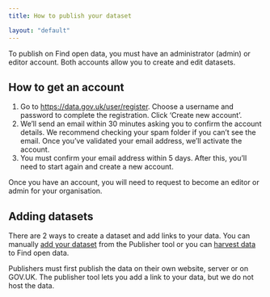```yaml
---
title: How to publish your dataset

layout: "default"
---
```


To publish on Find open data, you must have an administrator (admin) or editor account. Both accounts allow you to create and edit datasets.

<h2 class="heading-large">How to get an account</h2>
<p>
<ol type="1">
  <li>Go to <a href="https://data.gov.uk/user/register">https://data.gov.uk/user/register</a>. Choose a username and password to complete the registration. Click ‘Create new account’.
</li>
  <li>We’ll send an email within 30 minutes asking you to confirm the account details. We recommend checking your spam folder if you can’t see the email. Once you’ve validated your email address, we’ll activate the account.
</li>
  <li>You must confirm your email address within 5 days. After this, you’ll need to start again and create a new account.</li>
</ol>  
</p>

<p>
Once you have an account, you will need to request to become an editor or admin for your organisation.
</p>
 <h2 class="heading-large">Adding datasets</h2>
 <p>
  There are 2 ways to create a dataset and add links to your data. You can manually <a href="https://guidance.data.gov.uk/dataset_form.html">add your dataset</a> from the Publisher tool or you can <a href="https://guidance.data.gov.uk/harvesting.html">harvest data</a> to Find open data.
  </p>
  <p>
    Publishers must first publish the data on their own website, server or on GOV.UK. The publisher tool lets you add a link      to your data, but we do not host the data.</p>






